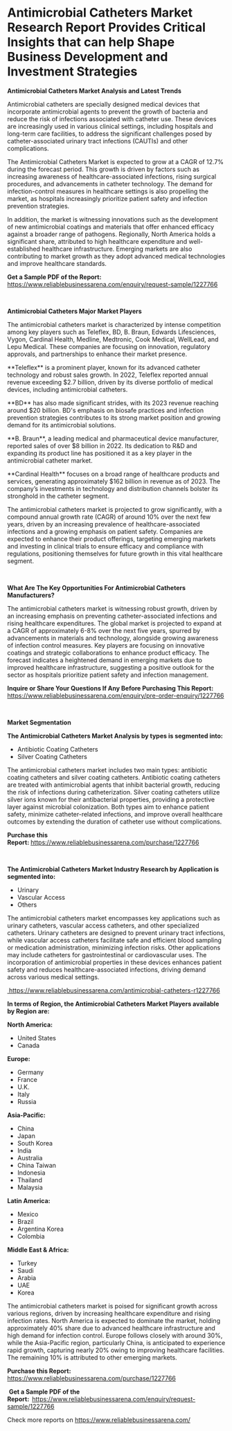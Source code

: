 <p><h1>Antimicrobial Catheters Market Research Report Provides Critical Insights that can help Shape Business Development and Investment Strategies</h1></p><p><strong>Antimicrobial Catheters Market Analysis and Latest Trends</strong></p>
<p><p>Antimicrobial catheters are specially designed medical devices that incorporate antimicrobial agents to prevent the growth of bacteria and reduce the risk of infections associated with catheter use. These devices are increasingly used in various clinical settings, including hospitals and long-term care facilities, to address the significant challenges posed by catheter-associated urinary tract infections (CAUTIs) and other complications. </p><p>The Antimicrobial Catheters Market is expected to grow at a CAGR of 12.7% during the forecast period. This growth is driven by factors such as increasing awareness of healthcare-associated infections, rising surgical procedures, and advancements in catheter technology. The demand for infection-control measures in healthcare settings is also propelling the market, as hospitals increasingly prioritize patient safety and infection prevention strategies. </p><p>In addition, the market is witnessing innovations such as the development of new antimicrobial coatings and materials that offer enhanced efficacy against a broader range of pathogens. Regionally, North America holds a significant share, attributed to high healthcare expenditure and well-established healthcare infrastructure. Emerging markets are also contributing to market growth as they adopt advanced medical technologies and improve healthcare standards.</p></p>
<p><strong>Get a Sample PDF of the Report:&nbsp;</strong> <a href="https://www.reliablebusinessarena.com/enquiry/request-sample/1227766?utm_campaign=2987&utm_medium=2&utm_source=Github&utm_content=ia&utm_term=03032025&utm_id=antimicrobial-catheters">https://www.reliablebusinessarena.com/enquiry/request-sample/1227766</a></p>
<p>&nbsp;</p>
<p><strong>Antimicrobial Catheters Major Market Players</strong></p>
<p><p>The antimicrobial catheters market is characterized by intense competition among key players such as Teleflex, BD, B. Braun, Edwards Lifesciences, Vygon, Cardinal Health, Medline, Medtronic, Cook Medical, WellLead, and Lepu Medical. These companies are focusing on innovation, regulatory approvals, and partnerships to enhance their market presence.</p><p>**Teleflex** is a prominent player, known for its advanced catheter technology and robust sales growth. In 2022, Teleflex reported annual revenue exceeding $2.7 billion, driven by its diverse portfolio of medical devices, including antimicrobial catheters.</p><p>**BD** has also made significant strides, with its 2023 revenue reaching around $20 billion. BD's emphasis on biosafe practices and infection prevention strategies contributes to its strong market position and growing demand for its antimicrobial solutions.</p><p>**B. Braun**, a leading medical and pharmaceutical device manufacturer, reported sales of over $8 billion in 2022. Its dedication to R&D and expanding its product line has positioned it as a key player in the antimicrobial catheter market.</p><p>**Cardinal Health** focuses on a broad range of healthcare products and services, generating approximately $162 billion in revenue as of 2023. The company’s investments in technology and distribution channels bolster its stronghold in the catheter segment.</p><p>The antimicrobial catheters market is projected to grow significantly, with a compound annual growth rate (CAGR) of around 10% over the next few years, driven by an increasing prevalence of healthcare-associated infections and a growing emphasis on patient safety. Companies are expected to enhance their product offerings, targeting emerging markets and investing in clinical trials to ensure efficacy and compliance with regulations, positioning themselves for future growth in this vital healthcare segment.</p></p>
<p>&nbsp;</p>
<p><strong>What Are The Key Opportunities For Antimicrobial Catheters Manufacturers?</strong></p>
<p><p>The antimicrobial catheters market is witnessing robust growth, driven by an increasing emphasis on preventing catheter-associated infections and rising healthcare expenditures. The global market is projected to expand at a CAGR of approximately 6-8% over the next five years, spurred by advancements in materials and technology, alongside growing awareness of infection control measures. Key players are focusing on innovative coatings and strategic collaborations to enhance product efficacy. The forecast indicates a heightened demand in emerging markets due to improved healthcare infrastructure, suggesting a positive outlook for the sector as hospitals prioritize patient safety and infection management.</p></p>
<p><strong>Inquire or Share Your Questions If Any Before Purchasing This Report:</strong> <a href="https://www.reliablebusinessarena.com/enquiry/pre-order-enquiry/1227766?utm_campaign=2987&utm_medium=2&utm_source=Github&utm_content=ia&utm_term=03032025&utm_id=antimicrobial-catheters">https://www.reliablebusinessarena.com/enquiry/pre-order-enquiry/1227766</a></p>
<p>&nbsp;</p>
<p><strong>Market Segmentation</strong></p>
<p><strong>The Antimicrobial Catheters Market Analysis by types is segmented into:</strong></p>
<p><ul><li>Antibiotic Coating Catheters</li><li>Silver Coating Catheters</li></ul></p>
<p><p>The antimicrobial catheters market includes two main types: antibiotic coating catheters and silver coating catheters. Antibiotic coating catheters are treated with antimicrobial agents that inhibit bacterial growth, reducing the risk of infections during catheterization. Silver coating catheters utilize silver ions known for their antibacterial properties, providing a protective layer against microbial colonization. Both types aim to enhance patient safety, minimize catheter-related infections, and improve overall healthcare outcomes by extending the duration of catheter use without complications.</p></p>
<p><strong>Purchase this Report:&nbsp;</strong><a href="https://www.reliablebusinessarena.com/purchase/1227766?utm_campaign=2987&utm_medium=2&utm_source=Github&utm_content=ia&utm_term=03032025&utm_id=antimicrobial-catheters">https://www.reliablebusinessarena.com/purchase/1227766</a></p>
<p>&nbsp;</p>
<p><strong>The Antimicrobial Catheters Market Industry Research by Application is segmented into:</strong></p>
<p><ul><li>Urinary</li><li>Vascular Access</li><li>Others</li></ul></p>
<p><p>The antimicrobial catheters market encompasses key applications such as urinary catheters, vascular access catheters, and other specialized catheters. Urinary catheters are designed to prevent urinary tract infections, while vascular access catheters facilitate safe and efficient blood sampling or medication administration, minimizing infection risks. Other applications may include catheters for gastrointestinal or cardiovascular uses. The incorporation of antimicrobial properties in these devices enhances patient safety and reduces healthcare-associated infections, driving demand across various medical settings.</p></p>
<p><a href="https://www.reliablebusinessarena.com/antimicrobial-catheters-r1227766?utm_campaign=2987&utm_medium=2&utm_source=Github&utm_content=ia&utm_term=03032025&utm_id=antimicrobial-catheters">&nbsp;https://www.reliablebusinessarena.com/antimicrobial-catheters-r1227766</a></p>
<p><strong>In terms of Region, the Antimicrobial Catheters Market Players available by Region are:</strong></p>
<p>
    <p> <strong> North America: </strong>
        <ul>
            <li>United States</li>
            <li>Canada</li>
        </ul>
        </p> 
    <p> <strong> Europe: </strong>
        <ul>
            <li>Germany</li>
            <li>France</li>
            <li>U.K.</li>
            <li>Italy</li>
            <li>Russia</li>
        </ul>
        </p> 
    <p> <strong> Asia-Pacific: </strong>
        <ul>
            <li>China</li>
            <li>Japan</li>
            <li>South Korea</li>
            <li>India</li>
            <li>Australia</li>
            <li>China Taiwan</li>
            <li>Indonesia</li>
            <li>Thailand</li>
            <li>Malaysia</li>
        </ul>
        </p> 
    <p> <strong> Latin America: </strong>
        <ul>
            <li>Mexico</li>
            <li>Brazil</li>
            <li>Argentina Korea</li>
            <li>Colombia</li>
        </ul>
        </p> 
    <p> <strong> Middle East & Africa: </strong>
        <ul>
            <li>Turkey</li>
            <li>Saudi</li>
            <li>Arabia</li>
            <li>UAE</li>
            <li>Korea</li>
        </ul>
    </p>
    </p>
<p><p>The antimicrobial catheters market is poised for significant growth across various regions, driven by increasing healthcare expenditure and rising infection rates. North America is expected to dominate the market, holding approximately 40% share due to advanced healthcare infrastructure and high demand for infection control. Europe follows closely with around 30%, while the Asia-Pacific region, particularly China, is anticipated to experience rapid growth, capturing nearly 20% owing to improving healthcare facilities. The remaining 10% is attributed to other emerging markets.</p></p>
<p><strong>Purchase this Report: </strong><a href="https://www.reliablebusinessarena.com/purchase/1227766?utm_campaign=2987&utm_medium=2&utm_source=Github&utm_content=ia&utm_term=03032025&utm_id=antimicrobial-catheters">https://www.reliablebusinessarena.com/purchase/1227766</a></p>
<p>&nbsp;<strong>Get a Sample PDF of the Report:&nbsp;&nbsp;</strong><a href="https://www.reliablebusinessarena.com/enquiry/request-sample/1227766?utm_campaign=2987&utm_medium=2&utm_source=Github&utm_content=ia&utm_term=03032025&utm_id=antimicrobial-catheters">https://www.reliablebusinessarena.com/enquiry/request-sample/1227766</a></p>
<p><strong></strong></p>
<p>Check more reports on <a href="https://www.reliablebusinessarena.com/?utm_campaign=2987&utm_medium=2&utm_source=Github&utm_content=ia&utm_term=03032025&utm_id=antimicrobial-catheters">https://www.reliablebusinessarena.com/</a></p>